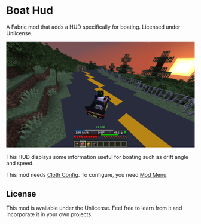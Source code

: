 # Boat Hud

A Fabric mod that adds a HUD specifically for boating.
Licensed under Unlicense.

![BoatHud screenshot in an iceboat racetrack](.github/screenshot1.png)

This HUD displays some information useful for boating such as drift angle and speed.

This mod needs [Cloth Config](https://github.com/shedaniel/cloth-config).
To configure, you need [Mod Menu](https://github.com/TerraformersMC/ModMenu/).

## License

This mod is available under the Unlicense.
Feel free to learn from it and incorporate it in your own projects.

